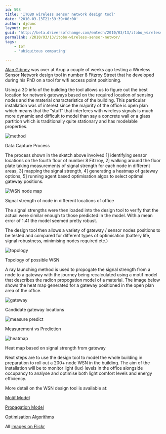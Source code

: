 ```yaml
---
id: 598
title: 'ITOBO wireless sensor network design tool'
date: '2010-03-13T21:39:39+00:00'
author: djdunc
layout: post
guid: 'http://beta.driversofchange.com/emtech/2010/03/13/itobo_wireless_sensor_networ/'
permalink: /2010/03/13/itobo-wireless-sensor-networ/
tags:
    - IoT
    - 'ubiquitous computing'

---
```


[Alan Gibney](http://www.aws.cit.ie/personnel/PersonalMain.php?User=amcgibney) was over at Arup a couple of weeks ago testing a Wireless Sensor Network design tool in number 8 Fitzroy Street that he developed during his PhD on a tool for wifi access point positioning.

Using a 3D info of the building the tool allows us to figure out the best location for network gateways based on the required location of sensing nodes and the material characteristics of the building. This particular installation was of interest since the majority of the office is open plan which means that the “stuff” that interferes with wireless signals is much more dynamic and difficult to model than say a concrete wall or a glass partition which is traditionally quite stationary and has modelable properties.

![method](https://i0.wp.com/farm3.static.flickr.com/2617/4429740437_70e9fa1bb8.jpg?w=1170)

Data Capture Process

The process shown in the sketch above involved 1\] identifying sensor locations on the fourth floor of number 8 Fitzroy, 2\] walking around the floor plate taking measurements of signal strength for each node in different areas, 3\] mapping the signal strength, 4\] generating a heatmap of gateway options, 5\] running agent based optimisation algos to select optimal gateway positions.

![WSN node map](https://i0.wp.com/farm5.static.flickr.com/4060/4429685425_ee648e6279.jpg?w=1170)

Signal strength of node in different locations of office

The signal strengths were then loaded into the design tool to verify that the actual were similar enough to those predicted in the model. With a mean error of 1.41 the model seemed pretty robust.

The design tool then allows a variety of gateway / sensor nodes positions to be tested and compared for different types of optimisation (battery life, signal robustness, minimising nodes required etc.)

![topology](https://i0.wp.com/farm5.static.flickr.com/4003/4430452656_32ff725744_o.jpg?w=1170)

Topology of possible WSN

A ray launching method is used to propogate the signal strength from a node to a gateway with the journey being recalculated using a motif model that describes the radion propogation model of a material. The image below shows the heat map generated for a gateway positioned in the open plan area of the office.

![gateway](https://i0.wp.com/farm5.static.flickr.com/4025/4430452840_92a3a2361f_o.jpg?w=1170)

Candidate gateway locations

![measure predict](https://i0.wp.com/farm3.static.flickr.com/2766/4430452984_dbd78b9039_o.jpg?w=1170)

Measurement vs Prediction

![heatmap](https://i0.wp.com/farm3.static.flickr.com/2803/4430452772_0ebfbb91cd_o.jpg?w=1170)

Heat map based on signal strength from gateway

Next steps are to use the design tool to model the whole building in preparation to roll out a 200+ node WSN in the building. The aim of the installation will be to monitor light (lux) levels in the office alongside occupancy to analyse and optimise both light comfort levels and energy efficiency.

More detail on the WSN design tool is available at:

[Motif Model](http://www.aws.cit.ie/personnel/PersonalMain.php?User=mklepal)

[Propagation Model](http://citeseerx.ist.psu.edu/viewdoc/download?doi=10.1.1.132.8246&rep=rep1&type=pdf)

[Optimisation Algorithms](http://www.aws.cit.ie/personnel/PersonalMain.php?User=amcgibney)

All [images on Flickr](http://www.flickr.com/photos/pseudonomad/sets/72157602816009716/)